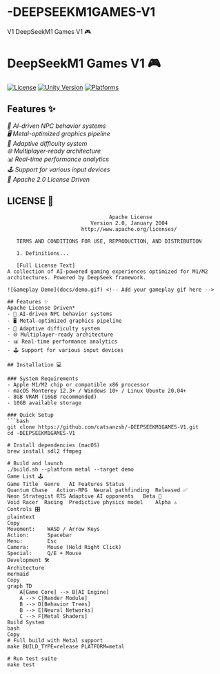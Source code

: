 # -DEEPSEEKM1GAMES-V1
V1
 DeepSeekM1 Games V1 🎮
# DeepSeekM1 Games V1 🎮

[![License](https://img.shields.io/badge/License-Apache%202.0-blue.svg)](https://opensource.org/licenses/Apache-2.0)
[![Unity Version](https://img.shields.io/badge/Unity-2021.3%2B-blue.svg)](https://unity.com/)
[![Platforms](https://img.shields.io/badge/Platforms-Windows%20|%20macOS%20|%20Linux-lightgrey.svg)](https://example.com)

## Features ✨

*🤖 AI-driven NPC behavior systems*  
*🖥️ Metal-optimized graphics pipeline*  
*🎯 Adaptive difficulty system*  
*🌐 Multiplayer-ready architecture*  
*📊 Real-time performance analytics*  
*🕹️ Support for various input devices*  
*📜 Apache 2.0 License Driven*

## LICENSE 📄

```text
                                 Apache License
                           Version 2.0, January 2004
                        http://www.apache.org/licenses/

   TERMS AND CONDITIONS FOR USE, REPRODUCTION, AND DISTRIBUTION

   1. Definitions...

   [Full License Text]
A collection of AI-powered gaming experiences optimized for M1/M2 architectures. Powered by DeepSeek framework.

![Gameplay Demo](docs/demo.gif) <!-- Add your gameplay gif here -->

## Features ✨
Apache License Driven* 
- 🤖 AI-driven NPC behavior systems
- 🖥️ Metal-optimized graphics pipeline
- 🎯 Adaptive difficulty system
- 🌐 Multiplayer-ready architecture
- 📊 Real-time performance analytics
- 🕹️ Support for various input devices

## Installation 💻

### System Requirements
- Apple M1/M2 chip or compatible x86 processor
- macOS Monterey 12.3+ / Windows 10+ / Linux Ubuntu 20.04+
- 8GB VRAM (16GB recommended)
- 10GB available storage

### Quick Setup
```bash
git clone https://github.com/catsanzsh/-DEEPSEEKM1GAMES-V1.git
cd -DEEPSEEKM1GAMES-V1

# Install dependencies (macOS)
brew install sdl2 ffmpeg

# Build and launch
./build.sh --platform metal --target demo
Game List 🕹️
Game Title	Genre	AI Features	Status
Quantum Chase	Action-RPG	Neural pathfinding	Released ✅
Neon Strategist	RTS	Adaptive AI opponents	Beta 🚧
Void Racer	Racing	Predictive physics model	Alpha ⚠️
Controls 🎛️
plaintext
Copy
Movement:    WASD / Arrow Keys
Action:      Spacebar
Menu:        Esc
Camera:      Mouse (Hold Right Click)
Special:     Q/E + Mouse
Development 🛠️
Architecture
mermaid
Copy
graph TD
    A[Game Core] --> B[AI Engine]
    A --> C[Render Module]
    B --> D[Behavior Trees]
    B --> E[Neural Networks]
    C --> F[Metal Shaders]
Build System
bash
Copy
# Full build with Metal support
make BUILD_TYPE=release PLATFORM=metal

# Run test suite
make test
  
